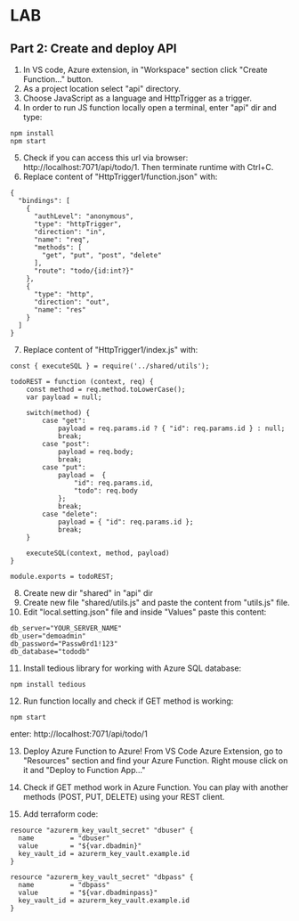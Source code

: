 # LAB

## Part 2: Create and deploy API

1. In VS code, Azure extension, in "Workspace" section click "Create Function..." button.
2. As a project location select "api" directory.
3. Choose JavaScript as a language and HttpTrigger as a trigger.
4. In order to run JS function locally open a terminal, enter "api" dir and type:
```
npm install
npm start
```
5. Check if you can access this url via browser: http://localhost:7071/api/todo/1. Then terminate runtime with Ctrl+C.
6. Replace content of "HttpTrigger1/function.json" with:
```
{
  "bindings": [
    {
      "authLevel": "anonymous",
      "type": "httpTrigger",
      "direction": "in",
      "name": "req",
      "methods": [
        "get", "put", "post", "delete"
      ],
      "route": "todo/{id:int?}"
    },
    {
      "type": "http",
      "direction": "out",
      "name": "res"
    }
  ]
}
```
7. Replace content of "HttpTrigger1/index.js" with:
```
const { executeSQL } = require('../shared/utils');

todoREST = function (context, req) {    
    const method = req.method.toLowerCase();
    var payload = null;
    
    switch(method) {
        case "get":
            payload = req.params.id ? { "id": req.params.id } : null;            
            break;
        case "post":
            payload = req.body;            
            break;
        case "put":
            payload =  { 
                "id": req.params.id,
                "todo": req.body
            };   
            break;
        case "delete":
            payload = { "id": req.params.id };
            break;       
    }

    executeSQL(context, method, payload)
}

module.exports = todoREST;
```
8. Create new dir "shared" in "api" dir
9. Create new file "shared/utils.js" and paste the content from "utils.js" file.
10. Edit "local.setting.json" file and inside "Values" paste this content:
```
db_server="YOUR_SERVER_NAME"
db_user="demoadmin"
db_password="Passw0rd1!123"
db_database="tododb"
```
11. Install tedious library for working with Azure SQL database:
```
npm install tedious
```
12. Run function locally and check if GET method is working:
```
npm start
```
enter: http://localhost:7071/api/todo/1

13. Deploy Azure Function to Azure! From VS Code Azure Extension, go to "Resources" section and find your Azure Function. Right mouse click on it and "Deploy to Function App..."

14. Check if GET method work in Azure Function. You can play with another methods (POST, PUT, DELETE) using your REST client.

15. Add terraform code:
```
resource "azurerm_key_vault_secret" "dbuser" {
  name         = "dbuser"
  value        = "${var.dbadmin}"
  key_vault_id = azurerm_key_vault.example.id
}

resource "azurerm_key_vault_secret" "dbpass" {
  name         = "dbpass"
  value        = "${var.dbadminpass}"
  key_vault_id = azurerm_key_vault.example.id
}
```
